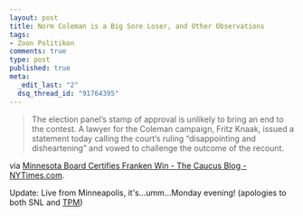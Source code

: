 ```yaml
--- 
layout: post
title: Norm Coleman is a Big Sore Loser, and Other Observations
tags: 
- Zoon Politikon
comments: true
type: post
published: true
meta: 
  _edit_last: "2"
  dsq_thread_id: "91764395"
---
```

<blockquote>The election panel’s stamp of approval is unlikely to bring an end to the contest. A lawyer for the Coleman campaign, Fritz Knaak, issued a statement today calling the court’s ruling “disappointing and disheartening” and vowed to challenge the outcome of the recount.</blockquote>
via <a href="http://thecaucus.blogs.nytimes.com/2009/01/05/minnesota-supreme-court-rules-against-coleman-2/?hp">Minnesota Board Certifies Franken Win - The Caucus Blog - NYTimes.com</a>.

Update: Live from Minneapolis, it's...umm...Monday evening! (apologies to both SNL and <a href="http://www.talkingpointsmemo.com/archives/2009/01/live_from_minneapolis.php">TPM</a>)

<object width="425" height="344" data="http://www.youtube.com/v/LHVQNHKiHkM&amp;hl=en&amp;fs=1" type="application/x-shockwave-flash"><param name="allowFullScreen" value="true" /><param name="allowscriptaccess" value="always" /><param name="src" value="http://www.youtube.com/v/LHVQNHKiHkM&amp;hl=en&amp;fs=1" /><param name="allowfullscreen" value="true" /></object>
